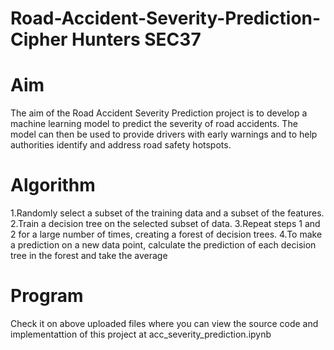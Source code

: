 # Road-Accident-Severity-Prediction-Cipher Hunters SEC37
# Aim
The aim of the Road Accident Severity Prediction project is to develop a machine learning model to predict the severity of road accidents. The model can then be used to provide drivers with early warnings and to help authorities identify and address road safety hotspots.

# Algorithm
1.Randomly select a subset of the training data and a subset of the features.
2.Train a decision tree on the selected subset of data.
3.Repeat steps 1 and 2 for a large number of times, creating a forest of decision trees.
4.To make a prediction on a new data point, calculate the prediction of each decision tree in the forest and take the average

# Program
Check it on above uploaded files where you can view the source code and implementattion of this project at acc_severity_prediction.ipynb
